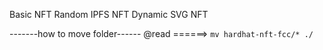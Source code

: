 Basic NFT
Random IPFS NFT
Dynamic SVG NFT


-------how to move folder------
@read ======>     `mv hardhat-nft-fcc/* ./`